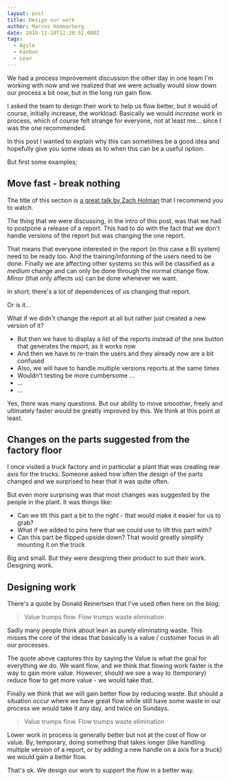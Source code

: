 ```yaml
---
layout: post
title: Design our work
author: Marcus Hammarberg
date: 2016-11-18T12:20:52.000Z
tags:
  - Agile
  - Kanban
  - Lean
---
```


We had a process improvement discussion the other day in one team I'm working with now and we realized that we were actually would slow down our process a bit now, but in the long run gain flow.

I asked the team to design their work to help us flow better, but it would of course, initially increase, the workload. Basically we would *increase* work in process, which of course felt strange for everyone, not at least me... since I was the one recommended.

In this post I wanted to explain why this can sometimes be a good idea and hopefully give you some ideas as to when this can be a useful option.

<!-- excerpt-end -->

But first some examples;

## Move fast - break nothing
The title of this section is [a great talk by Zach Holman](https://zachholman.com/talk/move-fast-break-nothing/) that I recommend you to watch.

The thing that we were discussing, in the intro of this post, was that we had to postpone a release of a report. This had to do with the fact that we don't handle versions of the report but was changing the one report.

That means that everyone interested in the report (in this case a BI system) need to be ready too. And the training/informing of the users need to be done. Finally we are affecting other systems so this will be classified as a *medium* change and can only be done through the normal change flow. *Minor* (that only affects us) can be done whenever we want.

In short; there's a lot of dependences of us changing that report.

Or is it...

What if we didn't change the report at all but rather just created a new version of it?

* But then we have to display a list of the reports instead of the one button that generates the report, as it works now
* And then we have to re-train the users and they already now are a bit confused
* Also, we will have to handle multiple versions reports at the same times
* Wouldn't testing be more cumbersome ...
* ...
* ...

Yes, there was many questions. But our ability to move smoother, freely and ultimately faster would be greatly improved by this. We think at this point at least.

## Changes on the parts suggested from the factory floor
I once visited a truck factory and in particular a plant that was creating rear axis for the trucks. Someone asked how often the design of the parts changed and we surprised to hear that it was quite often.

But even more surprising was that most changes was suggested by the people in the plant. It was things like:

* Can we tilt this part a bit to the right - that would make it easier for us to grab?
* What if we added to pins here that we could use to lift this part with?
* Can this part be flipped upside down? That would greatly simplify mounting it on the truck

Big and small. But they were designing their product to suit their work. Designing work.

## Designing work
There's a quote by Donald Reinertsen that I've used often here on the blog:

>Value trumps flow. Flow trumps waste elimination

Sadly many people think about lean as purely eliminating waste. This misses the core of the ideas that basically is a value / customer focus in all our processes.

The quote above captures this by saying the Value is what the goal for everything we do. We want flow, and we think that flowing work faster is the way to gain more value. However, should we see a way to (temporary) reduce flow to get more value - we would take that.

Finally we think that we will gain better flow by reducing waste. But should a situation occur where we have great flow while still have some waste in our process we would take it any day, and twice on Sundays.

>Value trumps flow. Flow trumps waste elimination

Lower work in process is generally better but not at the cost of flow or value. By, temporary, doing something that takes longer (like handling multiple version of a report, or by adding a new handle on a axis for a truck) we would gain a better flow.

That's ok. We design our work to support the flow in a better way.
